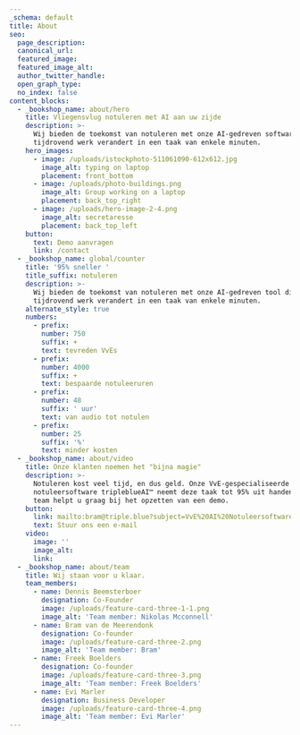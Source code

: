 ```yaml
---
_schema: default
title: About
seo:
  page_description:
  canonical_url:
  featured_image:
  featured_image_alt:
  author_twitter_handle:
  open_graph_type:
  no_index: false
content_blocks:
  - _bookshop_name: about/hero
    title: Vliegensvlug notuleren met AI aan uw zijde
    description: >-
      Wij bieden de toekomst van notuleren met onze AI-gedreven software die
      tijdrovend werk verandert in een taak van enkele minuten.
    hero_images:
      - image: /uploads/istockphoto-511061090-612x612.jpg
        image_alt: typing on laptop
        placement: front_bottom
      - image: /uploads/photo-buildings.png
        image_alt: Group working on a laptop
        placement: back_top_right
      - image: /uploads/hero-image-2-4.png
        image_alt: secretaresse
        placement: back_top_left
    button:
      text: Demo aanvragen
      link: /contact
  - _bookshop_name: global/counter
    title: '95% sneller '
    title_suffix: notuleren
    description: >-
      Wij bieden de toekomst van notuleren met onze AI-gedreven tool die
      tijdrovend werk verandert in een taak van enkele minuten.
    alternate_style: true
    numbers:
      - prefix:
        number: 750
        suffix: +
        text: tevreden VvEs
      - prefix:
        number: 4000
        suffix: +
        text: bespaarde notuleeruren
      - prefix:
        number: 48
        suffix: ' uur'
        text: van audio tot notulen
      - prefix:
        number: 25
        suffix: '%'
        text: minder kosten
  - _bookshop_name: about/video
    title: Onze klanten noemen het "bijna magie"
    description: >-
      Notuleren kost veel tijd, en dus geld. Onze VvE-gespecialiseerde
      notuleersoftware tripleblueAI™ neemt deze taak tot 95% uit handen. Ons
      team helpt u graag bij het opzetten van een demo.
    button:
      link: mailto:bram@triple.blue?subject=VvE%20AI%20Notuleersoftware
      text: Stuur ons een e-mail
    video:
      image: ''
      image_alt:
      link:
  - _bookshop_name: about/team
    title: Wij staan voor u klaar.
    team_members:
      - name: Dennis Beemsterboer
        designation: Co-Founder
        image: /uploads/feature-card-three-1-1.png
        image_alt: 'Team member: Nikolas Mcconnell'
      - name: Bram van de Meerendonk
        designation: Co-founder
        image: /uploads/feature-card-three-2.png
        image_alt: 'Team member: Bram'
      - name: Freek Boelders
        designation: Co-founder
        image: /uploads/feature-card-three-3.png
        image_alt: 'Team member: Freek Boelders'
      - name: Evi Marler
        designation: Business Developer
        image: /uploads/feature-card-three-4.png
        image_alt: 'Team member: Evi Marler'
---
```

